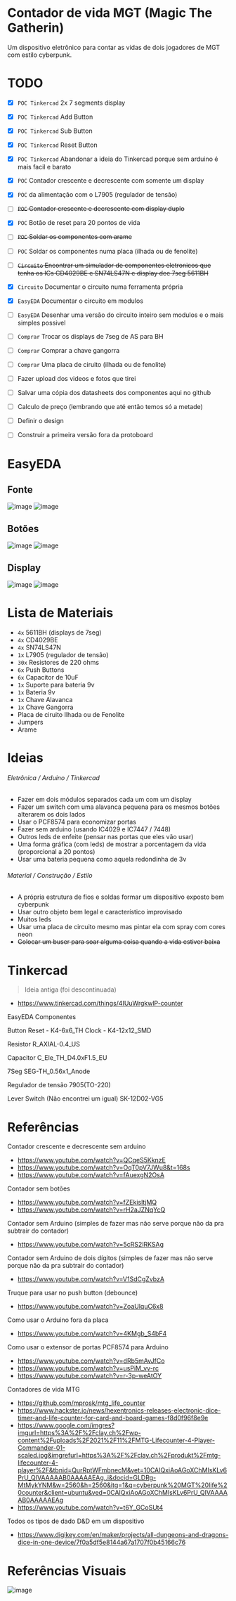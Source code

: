 # Contador de vida MGT (Magic The Gatherin)

Um dispositivo eletrônico para contar as vidas de dois jogadores de MGT com estilo cyberpunk.

# TODO
- [x] `POC Tinkercad` 2x 7 segments display
- [x] `POC Tinkercad` Add Button
- [x] `POC Tinkercad` Sub Button
- [x] `POC Tinkercad` Reset Button
- [x] `POC Tinkercad` Abandonar a ideia do Tinkercad porque sem arduino é mais facil e barato

- [x] `POC` Contador crescente e decrescente com somente um display
- [x] `POC` da alimentação com o L7905 (regulador de tensão)
- [ ] <s>`POC` Contador crescente e decrescente com display duplo</s>
- [x] `POC` Botão de reset para 20 pontos de vida
- [ ] <s>`POC` Soldar os componentes com arame</s>
- [ ] `POC` Soldar os componentes numa placa (ilhada ou de fenolite)

- [ ] <s>`Circuito` Encontrar um simulador de componentes eletronicos que tenha os ICs CD4029BE e SN74LS47N e display dee 7seg 5611BH</s>
- [x] `Circuito` Documentar o circuito numa ferramenta própria

- [x] `EasyEDA` Documentar o circuito em modulos
- [ ] `EasyEDA` Desenhar uma versão do circuito inteiro sem modulos e o mais simples possivel

- [ ] `Comprar` Trocar os displays de 7seg de AS para BH
- [ ] `Comprar` Comprar a chave gangorra
- [ ] `Comprar` Uma placa de ciruito (ilhada ou de fenolite)

- [ ] Fazer upload dos videos e fotos que tirei
- [ ] Salvar uma cópia dos datasheets dos componentes aqui no github
- [ ] Calculo de preço (lembrando que até então temos só a metade)
- [ ] Definir o design
- [ ] Construir a primeira versão fora da protoboard

# EasyEDA
## Fonte
![image](https://user-images.githubusercontent.com/13604070/235566773-9c3d9bad-1e4c-46e1-880f-7b4684251aec.png)
![image](https://user-images.githubusercontent.com/13604070/235567106-514e6fbb-51b4-4f7c-bca0-2ea6ad5c9f2a.png)

## Botões
![image](https://user-images.githubusercontent.com/13604070/235566697-5bb0d549-5de7-4f24-898c-0f1eed5315e5.png)
![image](https://user-images.githubusercontent.com/13604070/235567019-b0f162d7-c365-42a0-9df8-8db6f34aadb2.png)

## Display
![image](https://user-images.githubusercontent.com/13604070/235566811-c893d4d3-ff48-4350-a79c-d3f09c949fcb.png)
![image](https://user-images.githubusercontent.com/13604070/235567166-070ee30e-d852-464d-acf2-1ccaee0834cd.png)


# Lista de Materiais
- `4x` 5611BH (displays de 7seg)
- `4x` CD4029BE
- `4x` SN74LS47N
- `1x` L7905 (regulador de tensão)
- `30x` Resistores de 220 ohms
- `6x` Push Buttons
- `6x` Capacitor de 10uF
- `1x` Suporte para bateria 9v
- `1x` Bateria 9v
- `1x` Chave Alavanca
- `1x` Chave Gangorra
- Placa de ciruito Ilhada ou de Fenolite
- Jumpers
- Arame


# Ideias
###### Eletrônica / Arduino / Tinkercad
- Fazer em dois módulos separados cada um com um display
- Fazer um switch com uma alavanca pequena para os mesmos botões alterarem os dois lados
- Usar o PCF8574 para economizar portas
- Fazer sem arduino (usando IC4029 e IC7447 / 7448)
- Outros leds de enfeite (pensar nas portas que eles vão usar)
- Uma forma gráfica (com leds) de mostrar a porcentagem da vida (proporcional a 20 pontos)
- Usar uma bateria pequena como aquela redondinha de 3v

###### Material / Construção / Estilo
- A própria estrutura de fios e soldas formar um dispositivo exposto bem cyberpunk
- Usar outro objeto bem legal e característico improvisado
- Muitos leds
- Usar uma placa de circuito mesmo mas pintar ela com spray com cores neon
- <s>Colocar um buser para soar alguma coisa quando a vida estiver baixa</s>


# Tinkercad
> Ideia antiga (foi descontinuada)
- https://www.tinkercad.com/things/4IUuWrgkwlP-counter

EasyEDA Componentes

Button
Reset - K4-6x6_TH
Clock - K4-12x12_SMD

Resistor
R_AXIAL-0.4_US

Capacitor
C_Ele_TH_D4.0xF1.5_EU

7Seg
SEG-TH_0.56x1_Anode

Regulador de tensão
7905(TO-220)

Lever Switch (Não encontrei um igual)
SK-12D02-VG5


# Referências

Contador crescente e decrescente sem arduino
- https://www.youtube.com/watch?v=QCqeS5KknzE
- https://www.youtube.com/watch?v=OqT0pV7JWu8&t=168s
- https://www.youtube.com/watch?v=fAuexgN2OsA

Contador sem botões
- https://www.youtube.com/watch?v=fZEkisltjMQ
- https://www.youtube.com/watch?v=rH2aJZNqYcQ

Contador sem Arduino (simples de fazer mas não serve porque não da pra subtrair do contador)
- https://www.youtube.com/watch?v=5cRS2lRKSAg

Contador sem Arduino de dois dígitos (simples de fazer mas não serve porque não da pra subtrair do contador)
- https://www.youtube.com/watch?v=V1SdCgZvbzA

Truque para usar no push button (debounce)
- https://www.youtube.com/watch?v=ZoaUlquC6x8

Como usar o Arduino fora da placa
- https://www.youtube.com/watch?v=4KMgb_S4bF4

Como usar o extensor de portas PCF8574 para Arduino
- https://www.youtube.com/watch?v=dRb5mAvJfCo
- https://www.youtube.com/watch?v=usPiM_vv-rc
- https://www.youtube.com/watch?v=r-3p-weAtOY

Contadores de vida MTG
- https://github.com/mprosk/mtg_life_counter
- https://www.hackster.io/news/hexentronics-releases-electronic-dice-timer-and-life-counter-for-card-and-board-games-f8d0f96f8e9e
- https://www.google.com/imgres?imgurl=https%3A%2F%2Fclay.ch%2Fwp-content%2Fuploads%2F2021%2F11%2FMTG-Lifecounter-4-Player-Commander-01-scaled.jpg&imgrefurl=https%3A%2F%2Fclay.ch%2Fprodukt%2Fmtg-lifecounter-4-player%2F&tbnid=QurRptWFmbnecM&vet=10CAIQxiAoAGoXChMIsKLv6PrU_QIVAAAAAB0AAAAAEAg..i&docid=GLDRg-MtMykYNM&w=2560&h=2560&itg=1&q=cyberpunk%20MGT%20life%20counter&client=ubuntu&ved=0CAIQxiAoAGoXChMIsKLv6PrU_QIVAAAAAB0AAAAAEAg
- https://www.youtube.com/watch?v=t6Y_GCoSUt4

Todos os tipos de dado D&D em um dispositivo
- https://www.digikey.com/en/maker/projects/all-dungeons-and-dragons-dice-in-one-device/7f0a5df5e8144a67a1707f0b45166c76


# Referências Visuais
![image](https://github.com/henriqueberalde/mtg_life_counter/assets/13604070/edd71168-a7b4-479a-8633-40eac22f4d62)
